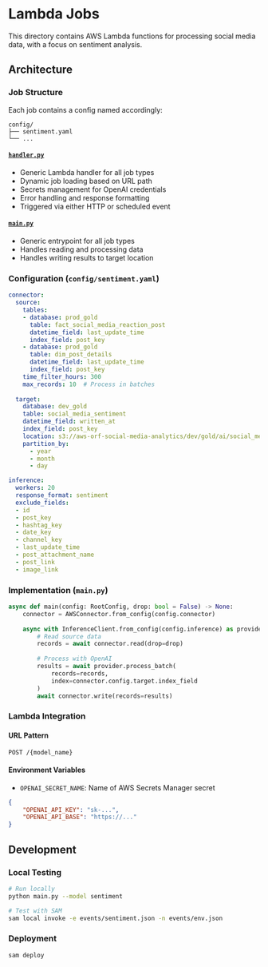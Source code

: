 # Lambda Jobs

This directory contains AWS Lambda functions for processing social media data, with a focus on sentiment analysis.

## Architecture

### Job Structure
Each job contains a config named accordingly:
```
config/
├── sentiment.yaml
└── ...
```

#### [`handler.py`](handler.py)
- Generic Lambda handler for all job types
- Dynamic job loading based on URL path
- Secrets management for OpenAI credentials
- Error handling and response formatting
- Triggered via either HTTP or scheduled event


#### [`main.py`](main.py)
- Generic entrypoint for all job types
- Handles reading and processing data
- Handles writing results to target location


### Configuration (`config/sentiment.yaml`)
```yaml
connector:
  source:
    tables:
    - database: prod_gold
      table: fact_social_media_reaction_post
      datetime_field: last_update_time
      index_field: post_key
    - database: prod_gold
      table: dim_post_details
      datetime_field: last_update_time
      index_field: post_key
    time_filter_hours: 300
    max_records: 10  # Process in batches
    
  target:
    database: dev_gold
    table: social_media_sentiment
    datetime_field: written_at
    index_field: post_key
    location: s3://aws-orf-social-media-analytics/dev/gold/ai/social_media_sentiment
    partition_by:
      - year
      - month
      - day

inference:
  workers: 20
  response_format: sentiment
  exclude_fields:
  - id  
  - post_key
  - hashtag_key
  - date_key
  - channel_key
  - last_update_time  
  - post_attachment_name  
  - post_link
  - image_link
```

### Implementation (`main.py`)
```python
async def main(config: RootConfig, drop: bool = False) -> None:
    connector = AWSConnector.from_config(config.connector)
    
    async with InferenceClient.from_config(config.inference) as provider:
        # Read source data
        records = await connector.read(drop=drop)
        
        # Process with OpenAI
        results = await provider.process_batch(
            records=records, 
            index=connector.config.target.index_field
        )
        await connector.write(records=results)
```

### Lambda Integration

#### URL Pattern
```
POST /{model_name}
```

#### Environment Variables
- `OPENAI_SECRET_NAME`: Name of AWS Secrets Manager secret

```json
{
    "OPENAI_API_KEY": "sk-...",
    "OPENAI_API_BASE": "https://..."
}
```

## Development

### Local Testing
```bash
# Run locally
python main.py --model sentiment

# Test with SAM
sam local invoke -e events/sentiment.json -n events/env.json
```


### Deployment
```bash
sam deploy
```
